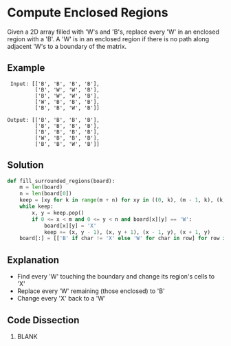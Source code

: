 # Compute Enclosed Regions
Given a 2D array filled with 'W's and 'B's, replace every 'W' in an enclosed region with a 'B'. A 'W' is in an enclosed region if there is no path along adjacent 'W's to a boundary of the matrix.

## Example
```
 Input: [['B', 'B', 'B', 'B'],
         ['B', 'W', 'W', 'B'],
         ['B', 'W', 'W', 'B'],
         ['W', 'B', 'B', 'B'],
         ['B', 'B', 'W', 'B']]

Output: [['B', 'B', 'B', 'B'],
         ['B', 'B', 'B', 'B'],
         ['B', 'B', 'B', 'B'],
         ['W', 'B', 'B', 'B'],
         ['B', 'B', 'W', 'B']]
```

## Solution
```python
def fill_surrounded_regions(board):
    m = len(board)
    n = len(board[0])
    keep = [xy for k in range(m + n) for xy in ((0, k), (m - 1, k), (k, 0), (k, n - 1))]
    while keep:
        x, y = keep.pop()
        if 0 <= x < m and 0 <= y < n and board[x][y] == 'W':
            board[x][y] = 'X'
            keep += (x, y - 1), (x, y + 1), (x - 1, y), (x + 1, y)
    board[:] = [['B' if char != 'X' else 'W' for char in row] for row in board]
```

## Explanation
* Find every 'W' touching the boundary and change its region's cells to 'X'
* Replace every 'W' remaining (those enclosed) to 'B'
* Change every 'X' back to a 'W'

## Code Dissection
1. BLANK